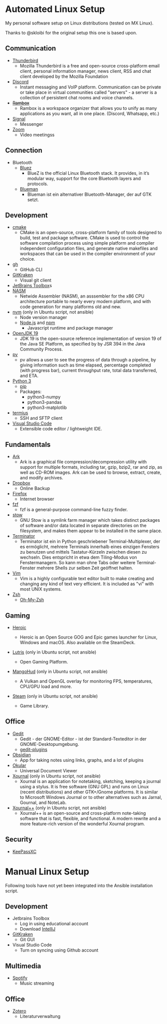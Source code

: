 # Automated Linux Setup
My personal software setup on Linux distributions (tested on MX Linux).

Thanks to @skloibi for the original setup this one is based upon.

## Communication
* [Thunderbird](https://www.thunderbird.net/)
  * Mozilla Thunderbird is a free and open-source cross-platform email client, personal information manager, news client, RSS and chat client developed by the Mozilla Foundation
* [Discord](https://discord.com)
  * Instant messaging and VoIP platform. Communication can be private or take place in virtual communities called "servers" - a server is a collection of persistent chat rooms and voice channels.
* ~~[Rambox](https://github.com/ramboxapp/community-edition)~~
  * Rambox is a workspace organizer that allows you to unify as many applications as you want, all in one place. (Discord, Whatsapp, etc.)
* [Signal](https://signal.org/)
  * Messenger
* [Zoom](https://zoom.us/)
  * Video meetingss

## Connection
* Bluetooth
  * [Bluez](http://www.bluez.org/)
    * BlueZ is the official Linux Bluetooth stack. It provides, in it’s modular way, support for the core Bluetooth layers and protocols.
  * [Blueman](https://github.com/blueman-project/blueman)
    * Blueman ist ein alternativer Bluetooth-Manager, der auf GTK setzt.

## Development
* [cmake](https://cmake.org/)
  * CMake is an open-source, cross-platform family of tools designed to build, test and package software. CMake is used to control the software compilation process using simple platform and compiler independent configuration files, and generate native makefiles and workspaces that can be used in the compiler environment of your choice.
* [gh](https://cli.github.com/)
  * GitHub CLI
* [GitKraken](https://www.gitkraken.com/)
  * Visual git client
* [JetBrains Toolbox](https://www.jetbrains.com/toolbox-app/)s
* [NASM](https://www.nasm.us/)
  * Netwide Assembler (NASM), an asssembler for the x86 CPU architecture portable to nearly every modern platform, and with code generation for many platforms old and new.
* [nvm](https://github.com/nvm-sh/nvm) (only in Ubuntu script, not ansible)
  * Node version manager
  * [Node.js](https://nodejs.org) and [npm](https://www.npmjs.com/)
    * Javascript runtime and package manager
* [OpenJDK 19](https://openjdk.org/projects/jdk/19/)
  * JDK 19 is the open-source reference implementation of version 19 of the Java SE Platform, as specified by by JSR 394 in the Java Community Process.
* [pv](https://linux.die.net/man/1/pv)
  * pv allows a user to see the progress of data through a pipeline, by giving information such as time elapsed, percentage completed (with progress bar), current throughput rate, total data transferred, and ETA.
* [Python 3]()
  * [pip]()
  * Packages:
    * python3-numpy
    * python3-pandas
    * python3-matplotlib
* [termius](https://termius.com/)
  * SSH and SFTP client
* [Visual Studio Code](https://code.visualstudio.com/)
  * Extensible code editor / lightweight IDE.

## Fundamentals
* [Ark](https://wiki.ubuntuusers.de/Ark/)
  * Ark is a graphical file compression/decompression utility with support for multiple formats, including tar, gzip, bzip2, rar and zip, as well as CD-ROM images. Ark can be used to browse, extract, create, and modify archives.
* [Dropbox](https://www.dropbox.com)
  * Online Backup
* [Firefox](https://www.mozilla.org/en-US/firefox/)
  * Internet browser
* [fzf](https://github.com/junegunn/fzf)
  * fzf is a general-purpose command-line fuzzy finder.
* [stow](https://www.gnu.org/software/stow/)
  * GNU Stow is a symlink farm manager which takes distinct packages of software and/or data located in separate directories on the filesystem, and makes them appear to be installed in the same place.
* [Terminator](https://github.com/gnome-terminator/terminator)
  * Terminator ist ein in Python geschriebener Terminal-Multiplexer, der es ermöglicht, mehrere Terminals innerhalb eines einzigen Fensters zu benutzen und mittels Tastatur-Kürzeln zwischen diesen zu wechseln. Dies entspricht in etwa dem Tiling-Modus von Fenstermanagern. So kann man ohne Tabs oder weitere Terminal-Fenster mehrere Shells zur selben Zeit geöffnet halten.
* [Vim](https://www.vim.org/)
  * Vim is a highly configurable text editor built to make creating and changing any kind of text very efficient. It is included as "vi" with most UNIX systems.
* [Zsh](https://www.zsh.org/)
  * [Oh-My-Zsh](https://ohmyz.sh/)

## Gaming

* [Heroic](https://heroicgameslauncher.com/)
  * Heroic is an Open Source GOG and Epic games launcher for Linux, Windows and macOS. Also available on the SteamDeck.

* [Lutris](https://lutris.net/) (only in Ubuntu script, not ansible)
  * Open Gaming Platform.

* [MangoHud](https://github.com/flightlessmango/MangoHud) (only in Ubuntu script, not ansible)
  * A Vulkan and OpenGL overlay for monitoring FPS, temperatures, CPU/GPU load and more.

* [Steam](https://store.steampowered.com/) (only in Ubuntu script, not ansible)
  * Game Library.

## Office
* [Gedit](https://wiki.ubuntuusers.de/gedit/)
  * Gedit - der GNOME-Editor - ist der Standard-Texteditor in der GNOME-Desktopumgebung.
  * [gedit-plugins]()
* [Obsidian](https://obsidian.md/)
  * App for taking notes using links, graphs, and a lot of plugins
* [Okular](https://okular.kde.org/)
  * Universal Document Viewer
* [Xournal](https://xournal.sourceforge.netx) (only in Ubuntu script, not ansible)
  * Xournal is an application for notetaking, sketching, keeping a journal using a stylus. It is free software (GNU GPL) and runs on Linux (recent distributions) and other GTK+/Gnome platforms. It is similar to Microsoft Windows Journal or to other alternatives such as Jarnal, Gournal, and NoteLab.
* [Xournal++](https://xournalpp.github.io/) (only in Ubuntu script, not ansible)
  * Xournal++ is an open-source and cross-platform note-taking software that is fast, flexible, and functional. A modern rewrite and a more feature-rich version of the wonderful Xournal program.

## Security
* [KeePassXC](https://keepassxc.org/)

# Manual Linux Setup
Following tools have not yet been integrated into the Ansible installation script.

## Development
* Jetbrains Toolbox
  * Log in using educational account
  * Download [IntelliJ](https://www.jetbrains.com/idea/)
* [GitKraken](https://www.gitkraken.com)
  * Git GUI
* Visual Studio Code
  * Turn on syncing using Github account

## Multimedia
* [Spotify](https://www.spotify.com/)
  * Music streaming

## Office
* [Zotero](https://www.zotero.org/)
  * Literaturverwaltung
